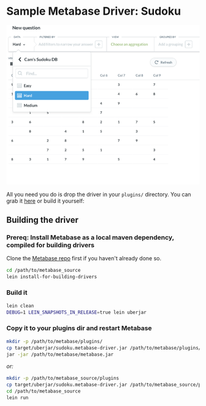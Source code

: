 # Sample Metabase Driver: Sudoku

![screenshot](screenshots/sudoku-driver.png)

All you need you do is drop the driver in your `plugins/` directory. You can grab it [here](https://github.com/metabase/sudoku-driver/releases/download/1.0.0/sudoku.metabase-driver.jar) or build it yourself:

## Building the driver 

### Prereq: Install Metabase as a local maven dependency, compiled for building drivers

Clone the [Metabase repo](https://github.com/metabase/metabase) first if you haven't already done so.

```bash
cd /path/to/metabase_source
lein install-for-building-drivers
```

### Build it

```bash
lein clean
DEBUG=1 LEIN_SNAPSHOTS_IN_RELEASE=true lein uberjar
```

### Copy it to your plugins dir and restart Metabase
```bash
mkdir -p /path/to/metabase/plugins/
cp target/uberjar/sudoku.metabase-driver.jar /path/to/metabase/plugins/
jar -jar /path/to/metabase/metabase.jar
```

*or:*

```bash
mkdir -p /path/to/metabase_source/plugins
cp target/uberjar/sudoku.metabase-driver.jar /path/to/metabase_source/plugins/
cd /path/to/metabase_source
lein run
```
